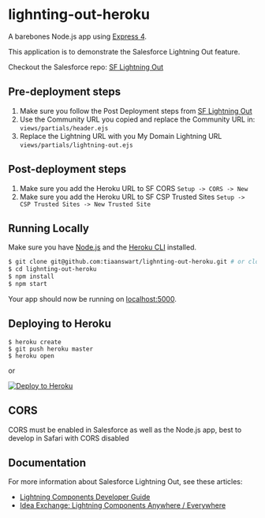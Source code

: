 # lighnting-out-heroku

A barebones Node.js app using [Express 4](http://expressjs.com/).

This application is to demonstrate the Salesforce Lightning Out feature.

Checkout the Salesforce repo: [SF Lightning Out](https://github.com/tiaanswart/sf-lightning-out)

## Pre-deployment steps

1. Make sure you follow the Post Deployment steps from [SF Lightning Out](https://github.com/tiaanswart/sf-lightning-out)
2. Use the Community URL you copied and replace the Community URL in: `views/partials/header.ejs`
3. Replace the Lightning URL with you My Domain Lightning URL `views/partials/lightning-out.ejs`

## Post-deployment steps

1. Make sure you add the Heroku URL to SF CORS `Setup -> CORS -> New`
2. Make sure you add the Heroku URL to SF CSP Trusted Sites `Setup -> CSP Trusted Sites -> New Trusted Site`

## Running Locally

Make sure you have [Node.js](http://nodejs.org/) and the [Heroku CLI](https://cli.heroku.com/) installed.

```sh
$ git clone git@github.com:tiaanswart/lighnting-out-heroku.git # or clone your own fork
$ cd lighnting-out-heroku
$ npm install
$ npm start
```

Your app should now be running on [localhost:5000](http://localhost:5000/).

## Deploying to Heroku

```
$ heroku create
$ git push heroku master
$ heroku open
```
or

[![Deploy to Heroku](https://www.herokucdn.com/deploy/button.png)](https://heroku.com/deploy)

## CORS

CORS must be enabled in Salesforce as well as the Node.js app, best to develop in Safari with CORS disabled

## Documentation

For more information about Salesforce Lightning Out, see these articles:

- [Lightning Components Developer Guide](https://developer.salesforce.com/docs/atlas.en-us.lightning.meta/lightning/lightning_out.htm)
- [Idea Exchange: Lightning Components Anywhere / Everywhere](https://success.salesforce.com/ideaView?id=08730000000cJO9AAM)

